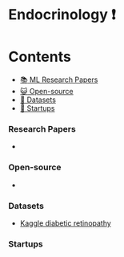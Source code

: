 # Endocrinology :heavy_exclamation_mark:



# Contents 
- [:books: ML Research Papers](#research-papers)
- [:smiley_cat: Open-source](#open-source)
- [:notebook: Datasets](#datasets)
- [:eyes: Startups](#startups)

### Research Papers
- 
### Open-source
- 
### Datasets
- [Kaggle diabetic retinopathy](https://www.kaggle.com/c/diabetic-retinopathy-detection)
### Startups
